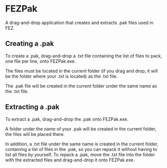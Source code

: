 # FEZPak
A drag-and-drop application that creates and extracts .pak files used in FEZ.

## Creating a .pak
To create a .pak, drag-and-drop a .txt file containing the list of files to pack, one file per line, onto FEZPak.exe.

The files must be located in the current folder (if you drag and drop, it will be the folder where your .txt is located) as the .txt file.

The .pak file will be created in the current folder under the same name as the .txt file.

## Extracting a .pak
To extract a .pak, drag-and-drop the .pak onto FEZPak.exe.

A folder under the name of your .pak will be created in the current folder, the files will be placed there.

In addition, a .txt file under the same name is created in the current folder, containing a list of files in the .pak, so you can repack it without having to list all files by yourself. To repack a .pak, move the .txt file into the folder with the extracted files and drag-and-drop it onto FEZPak.exe.